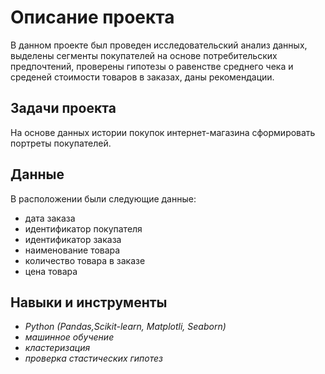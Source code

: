 # Описание проекта
В данном проекте был проведен исследовательский анализ данных, выделены сегменты покупателей на основе потребительских предпочтений, проверены гипотезы о равенстве среднего чека и среденей стоимости товаров в заказах, даны рекомендации.  
## Задачи проекта
На основе данных истории покупок интернет-магазина сформировать портреты покупателей. 
## Данные
В расположении были следующие данные:
-  дата заказа
-  идентификатор покупателя
-  идентификатор заказа
-  наименование товара
-  количество товара в заказе
-  цена товара
## Навыки и инструменты
- *Python (Pandas,Scikit-learn, Matplotli, Seaborn)*
- *машинное обучение*
- *кластеризация*
- *проверка стастических гипотез*
